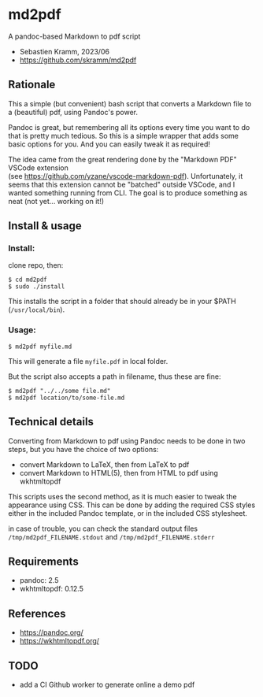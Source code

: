 # md2pdf
A pandoc-based Markdown to pdf script

* Sebastien Kramm, 2023/06
* https://github.com/skramm/md2pdf


## Rationale

This a simple (but convenient) bash script that converts a Markdown file to a (beautiful) pdf, using Pandoc's power.

Pandoc is great, but remembering all its options every time you want to do that is pretty much tedious.
So this is a simple wrapper that adds some basic options for you.
And you can easily tweak it as required!

The idea came from the great rendering done by the "Markdown PDF" VSCode extension<br>
(see https://github.com/yzane/vscode-markdown-pdf).
Unfortunately, it seems that this extension cannot be "batched" outside VSCode, and I wanted something running from CLI.
The goal is to produce something as neat (not yet... working on it!)

## Install & usage

### Install:
clone repo, then:
```
$ cd md2pdf
$ sudo ./install
```

This installs the script in a folder that should already be in your $PATH (`/usr/local/bin`).

### Usage:
```
$ md2pdf myfile.md
```
This will generate a file `myfile.pdf` in local folder.

But the script also accepts a path in filename, thus these are fine:
```
$ md2pdf "../../some file.md"
$ md2pdf location/to/some-file.md
```

## Technical details

Converting from Markdown to pdf using Pandoc needs to be done in two steps, but you have the choice of two options:

* convert Markdown to LaTeX, then from LaTeX to pdf
* convert Markdown to HTML(5), then from HTML to pdf using wkhtmltopdf

This scripts uses the second method, as it is much easier to tweak the appearance using CSS.
This can be done by adding the required CSS styles either in the included Pandoc template, or in the included CSS stylesheet.

in case of trouble, you can check the standard output files
`/tmp/md2pdf_FILENAME.stdout` and `/tmp/md2pdf_FILENAME.stderr`

## Requirements

* pandoc: 2.5
* wkhtmltopdf: 0.12.5

## References
* https://pandoc.org/
* https://wkhtmltopdf.org/

## TODO

* add a CI Github worker to generate online a demo pdf

